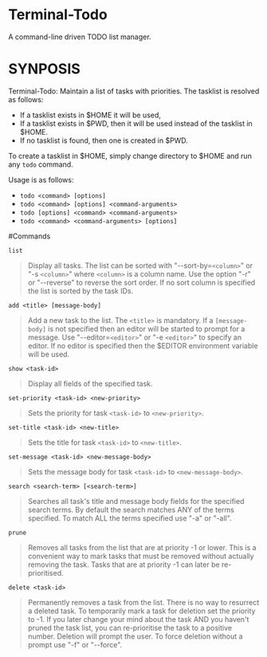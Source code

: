# Terminal-Todo

A command-line driven TODO list manager.

# SYNPOSIS

Terminal-Todo: Maintain a list of tasks with priorities. The tasklist is
resolved as follows:

- If a tasklist exists in $HOME it will be used,
- If a tasklist exists in $PWD, then it will be used instead of the
  tasklist in $HOME.
- If no tasklist is found, then one is created in $PWD.

To create a tasklist in $HOME, simply change directory to $HOME and run any
`todo` command.

Usage is as follows:

- `todo <command> [options]`
- `todo <command> [options] <command-arguments>`
- `todo [options] <command> <command-arguments>`
- `todo <command> <command-arguments> [options]`

#Commands

`list`

> Display all tasks. The list can be sorted with "--sort-by=`<column>`"
> or "-s `<column>`" where `<column>` is a column name. Use the option
> "-r" or "--reverse" to reverse the sort order.
> If no sort column is specified the list is sorted by the task IDs.

`add <title> [message-body]`

> Add a new task to the list. The `<title>` is mandatory. If a `[message-
> body]` is not specified then an editor will be started to prompt for a
> message. Use "--editor=`<editor>`" or "-e `<editor>`" to specify an editor.
> If no editor is specified then the $EDITOR environment variable will be
> used.

`show <task-id>`

> Display all fields of the specified task.

`set-priority <task-id> <new-priority>`

> Sets the priority for task `<task-id>` to `<new-priority>`.

`set-title <task-id> <new-title>`

> Sets the title for task `<task-id>` to `<new-title>`.

`set-message <task-id> <new-message-body>`

> Sets the message body for task `<task-id>` to `<new-message-body>`.

`search <search-term> [<search-term>]`

> Searches all task's title and message body fields for the specified
> search terms. By default the search matches ANY of the terms specified.
> To match ALL the terms specified use "-a" or "-all".

`prune`

> Removes all tasks from the list that are at priority -1 or lower. This
> is a convenient way to mark tasks that must be removed without actually
> removing the task. Tasks that are at priority -1 can later be re-
> prioritised.

`delete <task-id>`

> Permanently removes a task from the list. There is no way to resurrect
> a deleted task. To temporarily mark a task for deletion set the priority
> to -1. If you later change your mind about the task AND you haven't
> pruned the task list, you can re-prioritise the task to a positive number.
> Deletion will prompt the user. To force deletion without a prompt use
> "-f" or "--force".

